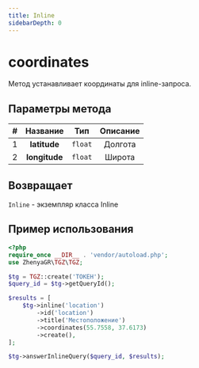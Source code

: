 ```yaml
---
title: Inline
sidebarDepth: 0
---
```


# coordinates
Метод устанавливает координаты для inline-запроса.

## Параметры метода
| # |   Название    |   Тип   | Описание |
|:-:|:-------------:|:-------:|:--------:|
| 1 | **latitude**  | `float` | Долгота  |
| 2 | **longitude** | `float` |  Широта  |

## Возвращает
`Inline` - экземпляр класса Inline

## Пример использования
```php
<?php
require_once __DIR__ . 'vendor/autoload.php';
use ZhenyaGR\TGZ\TGZ;

$tg = TGZ::create('ТОКЕН');
$query_id = $tg->getQueryId();

$results = [
    $tg->inline('location')
        ->id('location')
        ->title('Местоположение')
        ->coordinates(55.7558, 37.6173)
        ->create(),
];

$tg->answerInlineQuery($query_id, $results);
```